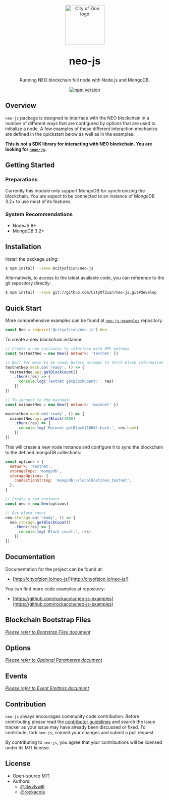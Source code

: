 <p align="center">
  <img 
    src="http://res.cloudinary.com/vidsy/image/upload/v1503160820/CoZ_Icon_DARKBLUE_200x178px_oq0gxm.png" 
    width="125px"
    alt="City of Zion logo">
</p>

<p align="center" style="font-size: 32px;">
  <strong>neo-js</strong>
</p>

<p align="center">
  Running NEO blockchain full node with Node.js and MongoDB.
</p>

<p align="center">
  <a href="https://badge.fury.io/js/%40cityofzion%2Fneo-js">
    <img src="https://badge.fury.io/js/%40cityofzion%2Fneo-js.svg" alt="npm version">
  </a>
</p>

## Overview

`neo-js` package is designed to interface with the NEO blockchain in a number of different ways that are configured by options that are used to initialize a node. A few examples of these different interaction mechanics are defined in the quickstart below as well as in the examples.

**This is not a SDK library for interacting with NEO blockchain. You are looking for [`neon-js`](https://github.com/cityofzion/neon-js).**

## Getting Started

### Preparations

Currently this module only support MongoDB for synchronizing the blockchain. You are expect to be connected to an
instance of MongoDB 3.2+ to use most of its features.

### System Recommendations

* NodeJS 8+
* MongoDB 3.2+

## Installation

Install the package using:

```bash
$ npm install --save @cityofzion/neo-js
```

Alternatively, to access to the latest available code, you can reference to the git repository directly:

```bash
$ npm install --save git://github.com/CityOfZion/neo-js.git#develop
```

## Quick Start

More comprehensive examples can be found at [`neo-js-examples`](https://github.com/rockacola/neo-js-examples) repository.

```js
const Neo = require('@cityofzion/neo-js').Neo
```

To create a new blockchain instance:

```js
// Create a neo instances to interface with RPC methods
const testnetNeo = new Neo({ network: 'testnet' })

// Wait for mesh to be ready before attempt to fetch block information
testnetNeo.mesh.on('ready', () => {
  testnetNeo.api.getBlockCount()
    .then((res) => {
      console.log('Testnet getBlockCount:', res)
    })
})

// To connect to the mainnet:
const mainnetNeo = new Neo({ network: 'mainnet' })

mainnetNeo.mesh.on('ready', () => {
  mainnetNeo.api.getBlock(1000)
    .then((res) => {
      console.log('Mainnet getBlock(1000).hash:', res.hash)
    })
})
```

This will create a new node instance and configure it to sync the blockchain to the defined mongoDB collections:

```js
const options = {
  network: 'testnet',
  storageType: 'mongodb',
  storageOptions: {
    connectionString: 'mongodb://localhost/neo_testnet',
  },
}

// Create a neo instance
const neo = new Neo(options)

// Get block count
neo.storage.on('ready', () => {
  neo.storage.getBlockCount()
    .then((res) => {
      console.log('Block count:', res)
    })
})
```

## Documentation

Documentation for the project can be found at:

* [http://cityofzion.io/neo-js/](http://cityofzion.io/neo-js/)

You can find more code examples at repository:

* [https://github.com/rockacola/neo-js-examples](https://github.com/rockacola/neo-js-examples)

## Blockchain Bootstrap Files

[_Please refer to Bootstrap Files document_](https://github.com/CityOfZion/neo-js/blob/master/BOOTSTRAP_FILES.md)

## Options

[_Please refer to Optional Parameters document_](https://github.com/CityOfZion/neo-js/blob/master/OPTIONAL_PARAMETERS.md)

## Events

[_Please refer to Event Emitters document_](https://github.com/CityOfZion/neo-js/blob/master/EVENT_EMITTERS.md)

## Contribution

`neo-js` always encourages community code contribution. Before contributing please read the [contributor guidelines](https://github.com/CityOfZion/neo-js/blob/master/.github/CONTRIBUTING.md) and search the issue tracker as your issue may have already been discussed or fixed. To contribute, fork `neo-js`, commit your changes and submit a pull request.

By contributing to `neo-js`, you agree that your contributions will be licensed under its MIT license.

## License

* Open-source [MIT](https://github.com/CityOfZion/neo-js/blob/master/LICENSE.md).
* Authors:
  * [@lllwvlvwlll](https://github.com/lllwvlvwlll)
  * [@rockacola](https://github.com/rockacola)
